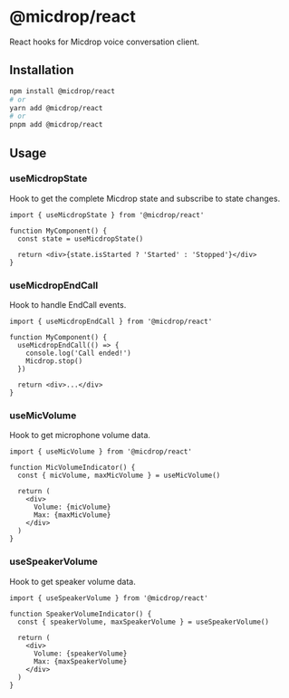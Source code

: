 # @micdrop/react

React hooks for Micdrop voice conversation client.

## Installation

```bash
npm install @micdrop/react
# or
yarn add @micdrop/react
# or
pnpm add @micdrop/react
```

## Usage

### useMicdropState

Hook to get the complete Micdrop state and subscribe to state changes.

```tsx
import { useMicdropState } from '@micdrop/react'

function MyComponent() {
  const state = useMicdropState()

  return <div>{state.isStarted ? 'Started' : 'Stopped'}</div>
}
```

### useMicdropEndCall

Hook to handle EndCall events.

```tsx
import { useMicdropEndCall } from '@micdrop/react'

function MyComponent() {
  useMicdropEndCall(() => {
    console.log('Call ended!')
    Micdrop.stop()
  })

  return <div>...</div>
}
```

### useMicVolume

Hook to get microphone volume data.

```tsx
import { useMicVolume } from '@micdrop/react'

function MicVolumeIndicator() {
  const { micVolume, maxMicVolume } = useMicVolume()

  return (
    <div>
      Volume: {micVolume}
      Max: {maxMicVolume}
    </div>
  )
}
```

### useSpeakerVolume

Hook to get speaker volume data.

```tsx
import { useSpeakerVolume } from '@micdrop/react'

function SpeakerVolumeIndicator() {
  const { speakerVolume, maxSpeakerVolume } = useSpeakerVolume()

  return (
    <div>
      Volume: {speakerVolume}
      Max: {maxSpeakerVolume}
    </div>
  )
}
```
